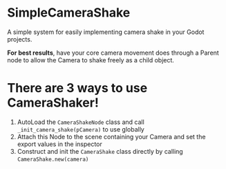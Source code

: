 # SimpleCameraShake
A simple system for easily implementing camera shake in your Godot projects.

**For best results**, have your core camera movement does through a Parent node to allow the Camera to shake freely as a child object.

# There are 3 ways to use CameraShaker!

1. AutoLoad the `CameraShakeNode` class and call `_init_camera_shake(pCamera)` to use globally
2. Attach this Node to the scene containing your Camera and set the export values in the inspector
3. Construct and init the `CameraShake` class directly by calling `CameraShake.new(camera)`


